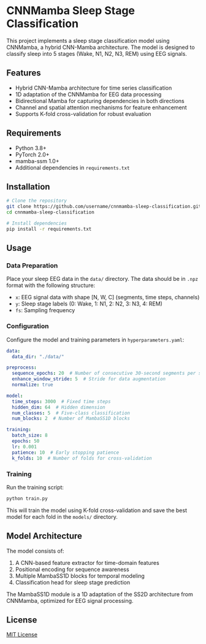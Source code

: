 # CNNMamba Sleep Stage Classification

This project implements a sleep stage classification model using CNNMamba, a hybrid CNN-Mamba architecture. The model is designed to classify sleep into 5 stages (Wake, N1, N2, N3, REM) using EEG signals.

## Features

- Hybrid CNN-Mamba architecture for time series classification
- 1D adaptation of the CNNMamba for EEG data processing
- Bidirectional Mamba for capturing dependencies in both directions
- Channel and spatial attention mechanisms for feature enhancement
- Supports K-fold cross-validation for robust evaluation

## Requirements

- Python 3.8+
- PyTorch 2.0+
- mamba-ssm 1.0+
- Additional dependencies in `requirements.txt`

## Installation

```bash
# Clone the repository
git clone https://github.com/username/cnnmamba-sleep-classification.git
cd cnnmamba-sleep-classification

# Install dependencies
pip install -r requirements.txt
```

## Usage

### Data Preparation

Place your sleep EEG data in the `data/` directory. The data should be in `.npz` format with the following structure:
- `x`: EEG signal data with shape [N, W, C] (segments, time steps, channels)
- `y`: Sleep stage labels (0: Wake, 1: N1, 2: N2, 3: N3, 4: REM)
- `fs`: Sampling frequency

### Configuration

Configure the model and training parameters in `hyperparameters.yaml`:

```yaml
data:
  data_dir: "./data/"

preprocess:
  sequence_epochs: 20  # Number of consecutive 30-second segments per sample
  enhance_window_stride: 5  # Stride for data augmentation
  normalize: true

model:
  time_steps: 3000  # Fixed time steps
  hidden_dim: 64  # Hidden dimension
  num_classes: 5  # Five-class classification
  num_blocks: 2  # Number of MambaSS1D blocks

training:
  batch_size: 8
  epochs: 50
  lr: 0.001
  patience: 10  # Early stopping patience
  k_folds: 10  # Number of folds for cross-validation
```

### Training

Run the training script:

```bash
python train.py
```

This will train the model using K-fold cross-validation and save the best model for each fold in the `models/` directory.

## Model Architecture

The model consists of:
1. A CNN-based feature extractor for time-domain features
2. Positional encoding for sequence awareness
3. Multiple MambaSS1D blocks for temporal modeling
4. Classification head for sleep stage prediction

The MambaSS1D module is a 1D adaptation of the SS2D architecture from CNNMamba, optimized for EEG signal processing.

## License

[MIT License](LICENSE) 